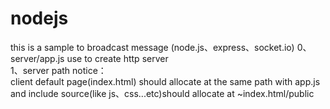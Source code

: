nodejs
======
this is a sample to broadcast message (node.js、express、socket.io)
0、server/app.js use to create http server 	
1、server path notice：	
   client default page(index.html) should allocate at the same path with app.js 	
   and include source(like js、css...etc)should allocate at  ~index.html/public  	
